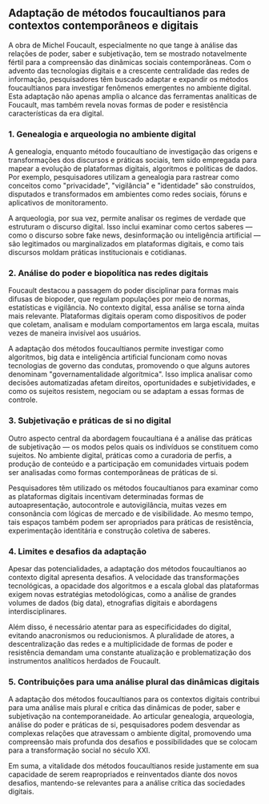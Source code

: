 
## Adaptação de métodos foucaultianos para contextos contemporâneos e digitais

A obra de Michel Foucault, especialmente no que tange à análise das relações de poder, saber e subjetivação, tem se mostrado notavelmente fértil para a compreensão das dinâmicas sociais contemporâneas. Com o advento das tecnologias digitais e a crescente centralidade das redes de informação, pesquisadores têm buscado adaptar e expandir os métodos foucaultianos para investigar fenômenos emergentes no ambiente digital. Esta adaptação não apenas amplia o alcance das ferramentas analíticas de Foucault, mas também revela novas formas de poder e resistência características da era digital.

### 1. Genealogia e arqueologia no ambiente digital

A genealogia, enquanto método foucaultiano de investigação das origens e transformações dos discursos e práticas sociais, tem sido empregada para mapear a evolução de plataformas digitais, algoritmos e políticas de dados. Por exemplo, pesquisadores utilizam a genealogia para rastrear como conceitos como "privacidade", "vigilância" e "identidade" são construídos, disputados e transformados em ambientes como redes sociais, fóruns e aplicativos de monitoramento.

A arqueologia, por sua vez, permite analisar os regimes de verdade que estruturam o discurso digital. Isso inclui examinar como certos saberes — como o discurso sobre fake news, desinformação ou inteligência artificial — são legitimados ou marginalizados em plataformas digitais, e como tais discursos moldam práticas institucionais e cotidianas.

### 2. Análise do poder e biopolítica nas redes digitais

Foucault destacou a passagem do poder disciplinar para formas mais difusas de biopoder, que regulam populações por meio de normas, estatísticas e vigilância. No contexto digital, essa análise se torna ainda mais relevante. Plataformas digitais operam como dispositivos de poder que coletam, analisam e modulam comportamentos em larga escala, muitas vezes de maneira invisível aos usuários.

A adaptação dos métodos foucaultianos permite investigar como algoritmos, big data e inteligência artificial funcionam como novas tecnologias de governo das condutas, promovendo o que alguns autores denominam "governamentalidade algorítmica". Isso implica analisar como decisões automatizadas afetam direitos, oportunidades e subjetividades, e como os sujeitos resistem, negociam ou se adaptam a essas formas de controle.

### 3. Subjetivação e práticas de si no digital

Outro aspecto central da abordagem foucaultiana é a análise das práticas de subjetivação — os modos pelos quais os indivíduos se constituem como sujeitos. No ambiente digital, práticas como a curadoria de perfis, a produção de conteúdo e a participação em comunidades virtuais podem ser analisadas como formas contemporâneas de práticas de si.

Pesquisadores têm utilizado os métodos foucaultianos para examinar como as plataformas digitais incentivam determinadas formas de autoapresentação, autocontrole e autovigilância, muitas vezes em consonância com lógicas de mercado e de visibilidade. Ao mesmo tempo, tais espaços também podem ser apropriados para práticas de resistência, experimentação identitária e construção coletiva de saberes.

### 4. Limites e desafios da adaptação

Apesar das potencialidades, a adaptação dos métodos foucaultianos ao contexto digital apresenta desafios. A velocidade das transformações tecnológicas, a opacidade dos algoritmos e a escala global das plataformas exigem novas estratégias metodológicas, como a análise de grandes volumes de dados (big data), etnografias digitais e abordagens interdisciplinares.

Além disso, é necessário atentar para as especificidades do digital, evitando anacronismos ou reducionismos. A pluralidade de atores, a descentralização das redes e a multiplicidade de formas de poder e resistência demandam uma constante atualização e problematização dos instrumentos analíticos herdados de Foucault.

### 5. Contribuições para uma análise plural das dinâmicas digitais

A adaptação dos métodos foucaultianos para os contextos digitais contribui para uma análise mais plural e crítica das dinâmicas de poder, saber e subjetivação na contemporaneidade. Ao articular genealogia, arqueologia, análise do poder e práticas de si, pesquisadores podem desvendar as complexas relações que atravessam o ambiente digital, promovendo uma compreensão mais profunda dos desafios e possibilidades que se colocam para a transformação social no século XXI.

Em suma, a vitalidade dos métodos foucaultianos reside justamente em sua capacidade de serem reapropriados e reinventados diante dos novos desafios, mantendo-se relevantes para a análise crítica das sociedades digitais.
```
